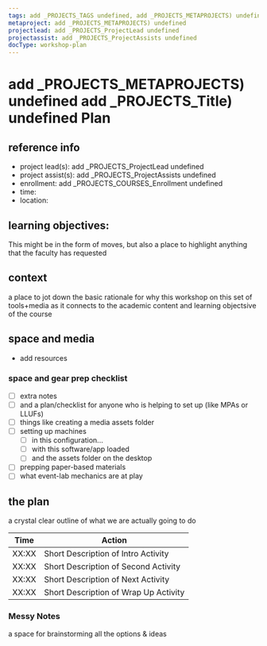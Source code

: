 ```yaml
---
tags: add _PROJECTS_TAGS undefined, add _PROJECTS_METAPROJECTS) undefined, workshop-plan
metaproject: add _PROJECTS_METAPROJECTS) undefined
projectlead: add _PROJECTS_ProjectLead undefined
projectassist: add _PROJECTS_ProjectAssists undefined
docType: workshop-plan
---
```


# add _PROJECTS_METAPROJECTS) undefined add _PROJECTS_Title) undefined Plan

## reference info
* project lead(s): add _PROJECTS_ProjectLead undefined
* project assist(s): add _PROJECTS_ProjectAssists undefined
* enrollment: add _PROJECTS_COURSES_Enrollment undefined
* time:
* location:

## learning objectives:
This might be in the form of moves, but also a place to highlight anything that the faculty has requested

## context
a place to jot down the basic rationale for why this workshop on this set of tools+media as it connects to the academic content and learning objectsive of the course

## space and media 
* add resources

### space and gear prep checklist
- [ ] extra notes
- [ ] and a plan/checklist for anyone who is helping to set up (like MPAs or LLUFs)
- [ ] things like creating a media assets folder
- [ ] setting up machines 
    - [ ] in this configuration...
    - [ ] with this software/app loaded
    - [ ] and the assets folder on the desktop
- [ ] prepping paper-based materials
- [ ] what event-lab mechanics are at play
## the plan
a crystal clear outline of what we are actually going to do


| Time | Action |  
| -------- | -------- | 
| XX:XX     |  Short Description of Intro Activity    | 
| XX:XX     |  Short Description of Second Activity    | 
| XX:XX     |  Short Description of Next Activity    | 
| XX:XX     |  Short Description of Wrap Up Activity    | 

### Messy Notes
a space for brainstorming all the options & ideas
